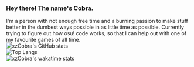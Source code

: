 ### Hey there! The name's Cobra.
I'm a person with not enough free time and a burning passion to make stuff better in the dumbest ways possible in as little time as possible. Currently trying to figure out how osu! code works, so that I can help out with one of my favourite games of all time.\
![xzCobra's GitHub stats](https://github-readme-stats.vercel.app/api?username=xzCobra&show_icons=true&theme=gotham)\
![Top Langs](https://github-readme-stats.vercel.app/api/top-langs/?username=xzCobra&theme=gotham)\
![xzCobra's wakatime stats](https://github-readme-stats.vercel.app/api/wakatime?username=xzCobra&theme=gotham)
